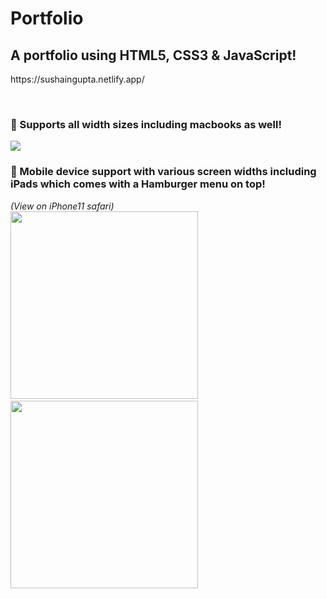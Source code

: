 <h1> Portfolio </h1>
<h2> A portfolio using HTML5, CSS3 & JavaScript!</h2>
<p>https://sushaingupta.netlify.app/<p></br>
<h3>🚀 Supports all width sizes including macbooks as well!</h3>
<img src="https://user-images.githubusercontent.com/89994089/181121161-94ac71c1-680f-4ca4-999b-9cd3f074ef2e.png"></br>
<h3>🚀 Mobile device support with various screen widths including iPads which comes with a Hamburger menu on top!</h3>
<i>(View on iPhone11 safari)</i>

<div>
<img src="https://user-images.githubusercontent.com/89994089/181122039-bb34fb4c-b8b2-4df2-bd3c-9a34203c12a4.PNG" width="300rem">&emsp;&emsp;&emsp;
<img src="https://user-images.githubusercontent.com/89994089/181122098-4c6a3fdd-5f5a-4705-a9dd-f8f4b7155705.PNG" width="300rem">
</div>
